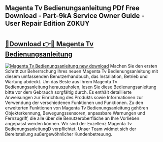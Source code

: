 ## Magenta Tv Bedienungsanleitung PDf Free Download - Part-9kA Service Owner Guide - User Repair Edition Z0KUY

# <h2><a href="http://df66cz.blite.top/?on=Magenta+Tv+Bedienungsanleitung">🔗Download 👉🔴 Magenta Tv Bedienungsanleitung</a></h2>

[![Magenta Tv Bedienungsanleitung new download](https://i.imgur.com/lujVjoI.png)](http://df66cz.blite.top/?on=Magenta+Tv+Bedienungsanleitung)
Machen Sie den ersten Schritt zur Beherrschung Ihres neuen Magenta Tv Bedienungsanleitung mit diesem umfassenden Benutzerhandbuch, das Installation, Betrieb und Wartung abdeckt. Um das Beste aus Ihrem Magenta Tv Bedienungsanleitung herauszuholen, lesen Sie diese Bedienungsanleitung bitte vor dem Gebrauch sorgfältig durch. Es enthält detaillierte Anweisungen zur Einrichtung des Produkts sowie Informationen zur Verwendung der verschiedenen Funktionen und Funktionen. Zu den erweiterten Funktionen von Magenta Tv Bedienungsanleitung gehören Objekterkennung, Bewegungssensoren, anpassbare Warnungen und Fernzugriff, die alle über die Benutzeroberfläche an Ihre Vorlieben angepasst werden können. Wir sind der Exzellenz Magenta Tv BedienungsanleitungD verpflichtet. Unser Team widmet sich der Bereitstellung außergewöhnlicher Kundenbetreuung.
